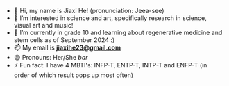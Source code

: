 - 👋 Hi, my name is Jiaxi He! (pronunciation: Jeea-see)
- 👀 I’m interested in science and art, specifically research in science, visual art and music!
- 🌱 I’m currently in grade 10 and learning about regenerative medicine and stem cells as of September 2024 :)
- 📫 My email is **jiaxihe23@gmail.com** 
- 😄 Pronouns: Her/She *bar* 
- ⚡ Fun fact: I have 4 MBTI's: INFP-T, ENTP-T, INTP-T and ENFP-T (in order of which result pops up most often)

<!---
he-jiaxi/he-jiaxi is a ✨ special ✨ repository because its `README.md` (this file) appears on your GitHub profile.
You can click the Preview link to take a look at your changes.
--->
